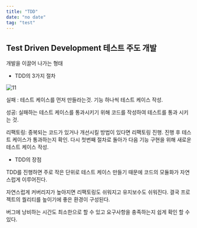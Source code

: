 ```yaml
---
title: "TDD"
date: "no date"
tag: "test"
---
```


## Test Driven Development 테스트 주도 개발

개발을 이끌어 나가는 형태

- TDD의 3가지 절차

![11](https://user-images.githubusercontent.com/60374596/185748628-9295c0f2-54e0-4ac0-8baa-fe71f5ff170d.gif)

실패 : 테스트 케이스를 먼저 만들라는것. 기능 하나씩 테스트 케이스 작성.

성공: 실패하는 테스트 케이스를 통과시키기 위해 코드를 작성하여 테스트를 통과 시키는 것.

리팩토링: 중복되는 코드가 있거나 개선시킬 방법이 있다면 리팩토링 진행. 진행 후 테스트 케이스가 통과하는지 확인. 다시 첫번째 절차로 돌아가 다음 기능 구현을 위해 새로운 테스트 케이스 작성.

- TDD의 장점

TDD를 진행하면 주로 작은 단위로 테스트 케이스 만들기 때문에 코드의 모듈화가 자연스럽게 이루어진다.

자연스럽게 커버리지가 높아지면 리팩토링도 쉬워지고 유지보수도 쉬워진다. 결국 프로젝트의 퀄리티를 높이기에 좋은 환경이 구성된다.

버그에 낭비하는 시간도 최소한으로 할 수 있고 요구사항을 충족하는지 쉽게 확인 할 수 있다.
